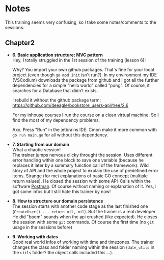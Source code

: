# Notes

This training seems very confusing, so I take some notes/comments to the sessions.

## Chapter2 
- **6. Basic application structure: MVC pattern**  
  Hey, I totally struggled in the 1st session of the training (lesson 6)!
  
  Why?
  You import your own github packages. That's fine for your local project (even though `go mod init` isn't run?).
  In my environment my IDE (VSCodium) downloads the package from github and I got all the further dependencies for a simple "hello world" called "pong".
  Of course, it searches for a Database that didn't exists.
  	
  I rebuild it without the github package term: https://github.com/deeagle/bookstore_users-api/tree/2.6
  
  For my inhouse courses I run the course on a clean virtual machine. 
  So I find the most of my dependency problems.
  
  Axo, Press "Run" in the jetbrains IDE. Cmon make it more common with `go run main.go` for all without this dependency.

- **7. Starting from our domain**  
  What a chaotic session!  
  The trainer jumps nervous clicky throught the session. Uses different error handling within one block to save one variable (because he replaces it later by a summary function call of the framework). Wild story of API and the whole project to explain the use of predefined error items. Strange (for me) explanations of basic GO concept (multiple return values). He closed the session with some API-Calls within the software [Postman](https://www.postman.com/). Of course without naming or explanation of it. 
  Yes, I got some infos but I still hate this trainer by now!

- **8. How to structure our domain persistence**  
  The session starts with another code stage as the last finished one (`CreateUser() ... return nil, nil`).
  But the trainer is a real developer. He did "boom" sounds when the api crushed (like expected).
  He closes the session with some `git` commands. Of course the first time (no `git` usage in the sessions before)

- **9. Working with dates**  
  Good real world infos of working with time and timezones. The trainer changes the class and folder naming within the session (`date_utils` in the `utils` folder? the object calls included this ...).
